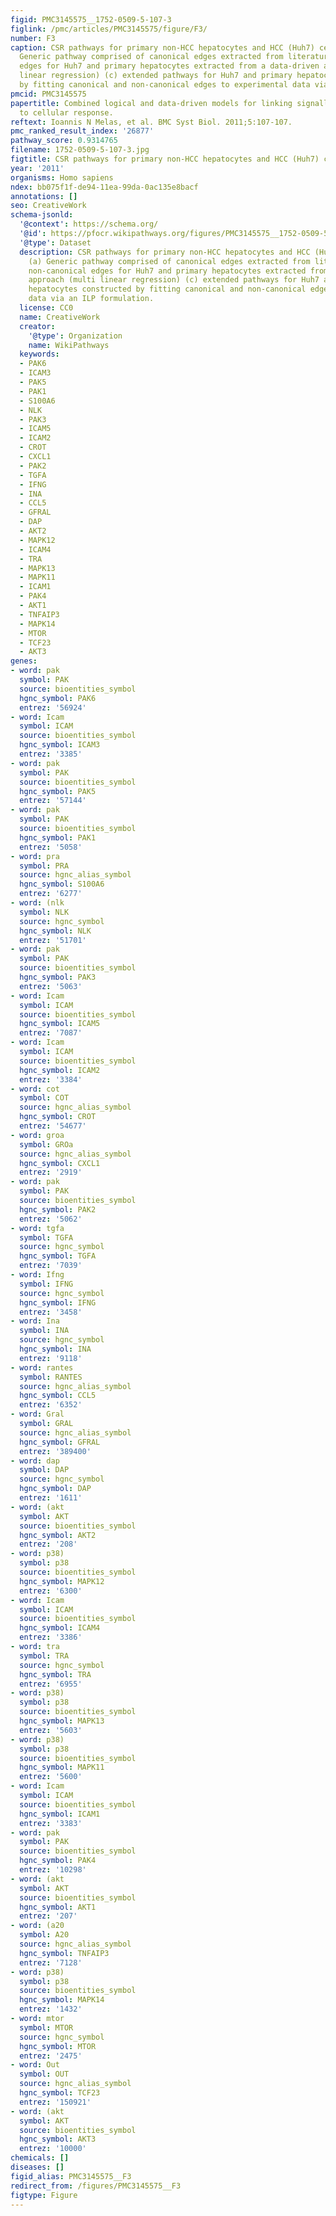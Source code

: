 ```yaml
---
figid: PMC3145575__1752-0509-5-107-3
figlink: /pmc/articles/PMC3145575/figure/F3/
number: F3
caption: CSR pathways for primary non-HCC hepatocytes and HCC (Huh7) cell types. (a)
  Generic pathway comprised of canonical edges extracted from literature (b) non-canonical
  edges for Huh7 and primary hepatocytes extracted from a data-driven approach (multi
  linear regression) (c) extended pathways for Huh7 and primary hepatocytes constructed
  by fitting canonical and non-canonical edges to experimental data via an ILP formulation.
pmcid: PMC3145575
papertitle: Combined logical and data-driven models for linking signalling pathways
  to cellular response.
reftext: Ioannis N Melas, et al. BMC Syst Biol. 2011;5:107-107.
pmc_ranked_result_index: '26877'
pathway_score: 0.9314765
filename: 1752-0509-5-107-3.jpg
figtitle: CSR pathways for primary non-HCC hepatocytes and HCC (Huh7) cell types
year: '2011'
organisms: Homo sapiens
ndex: bb075f1f-de94-11ea-99da-0ac135e8bacf
annotations: []
seo: CreativeWork
schema-jsonld:
  '@context': https://schema.org/
  '@id': https://pfocr.wikipathways.org/figures/PMC3145575__1752-0509-5-107-3.html
  '@type': Dataset
  description: CSR pathways for primary non-HCC hepatocytes and HCC (Huh7) cell types.
    (a) Generic pathway comprised of canonical edges extracted from literature (b)
    non-canonical edges for Huh7 and primary hepatocytes extracted from a data-driven
    approach (multi linear regression) (c) extended pathways for Huh7 and primary
    hepatocytes constructed by fitting canonical and non-canonical edges to experimental
    data via an ILP formulation.
  license: CC0
  name: CreativeWork
  creator:
    '@type': Organization
    name: WikiPathways
  keywords:
  - PAK6
  - ICAM3
  - PAK5
  - PAK1
  - S100A6
  - NLK
  - PAK3
  - ICAM5
  - ICAM2
  - CROT
  - CXCL1
  - PAK2
  - TGFA
  - IFNG
  - INA
  - CCL5
  - GFRAL
  - DAP
  - AKT2
  - MAPK12
  - ICAM4
  - TRA
  - MAPK13
  - MAPK11
  - ICAM1
  - PAK4
  - AKT1
  - TNFAIP3
  - MAPK14
  - MTOR
  - TCF23
  - AKT3
genes:
- word: pak
  symbol: PAK
  source: bioentities_symbol
  hgnc_symbol: PAK6
  entrez: '56924'
- word: Icam
  symbol: ICAM
  source: bioentities_symbol
  hgnc_symbol: ICAM3
  entrez: '3385'
- word: pak
  symbol: PAK
  source: bioentities_symbol
  hgnc_symbol: PAK5
  entrez: '57144'
- word: pak
  symbol: PAK
  source: bioentities_symbol
  hgnc_symbol: PAK1
  entrez: '5058'
- word: pra
  symbol: PRA
  source: hgnc_alias_symbol
  hgnc_symbol: S100A6
  entrez: '6277'
- word: (nlk
  symbol: NLK
  source: hgnc_symbol
  hgnc_symbol: NLK
  entrez: '51701'
- word: pak
  symbol: PAK
  source: bioentities_symbol
  hgnc_symbol: PAK3
  entrez: '5063'
- word: Icam
  symbol: ICAM
  source: bioentities_symbol
  hgnc_symbol: ICAM5
  entrez: '7087'
- word: Icam
  symbol: ICAM
  source: bioentities_symbol
  hgnc_symbol: ICAM2
  entrez: '3384'
- word: cot
  symbol: COT
  source: hgnc_alias_symbol
  hgnc_symbol: CROT
  entrez: '54677'
- word: groa
  symbol: GROa
  source: hgnc_alias_symbol
  hgnc_symbol: CXCL1
  entrez: '2919'
- word: pak
  symbol: PAK
  source: bioentities_symbol
  hgnc_symbol: PAK2
  entrez: '5062'
- word: tgfa
  symbol: TGFA
  source: hgnc_symbol
  hgnc_symbol: TGFA
  entrez: '7039'
- word: Ifng
  symbol: IFNG
  source: hgnc_symbol
  hgnc_symbol: IFNG
  entrez: '3458'
- word: Ina
  symbol: INA
  source: hgnc_symbol
  hgnc_symbol: INA
  entrez: '9118'
- word: rantes
  symbol: RANTES
  source: hgnc_alias_symbol
  hgnc_symbol: CCL5
  entrez: '6352'
- word: Gral
  symbol: GRAL
  source: hgnc_alias_symbol
  hgnc_symbol: GFRAL
  entrez: '389400'
- word: dap
  symbol: DAP
  source: hgnc_symbol
  hgnc_symbol: DAP
  entrez: '1611'
- word: (akt
  symbol: AKT
  source: bioentities_symbol
  hgnc_symbol: AKT2
  entrez: '208'
- word: p38)
  symbol: p38
  source: bioentities_symbol
  hgnc_symbol: MAPK12
  entrez: '6300'
- word: Icam
  symbol: ICAM
  source: bioentities_symbol
  hgnc_symbol: ICAM4
  entrez: '3386'
- word: tra
  symbol: TRA
  source: hgnc_symbol
  hgnc_symbol: TRA
  entrez: '6955'
- word: p38)
  symbol: p38
  source: bioentities_symbol
  hgnc_symbol: MAPK13
  entrez: '5603'
- word: p38)
  symbol: p38
  source: bioentities_symbol
  hgnc_symbol: MAPK11
  entrez: '5600'
- word: Icam
  symbol: ICAM
  source: bioentities_symbol
  hgnc_symbol: ICAM1
  entrez: '3383'
- word: pak
  symbol: PAK
  source: bioentities_symbol
  hgnc_symbol: PAK4
  entrez: '10298'
- word: (akt
  symbol: AKT
  source: bioentities_symbol
  hgnc_symbol: AKT1
  entrez: '207'
- word: (a20
  symbol: A20
  source: hgnc_alias_symbol
  hgnc_symbol: TNFAIP3
  entrez: '7128'
- word: p38)
  symbol: p38
  source: bioentities_symbol
  hgnc_symbol: MAPK14
  entrez: '1432'
- word: mtor
  symbol: MTOR
  source: hgnc_symbol
  hgnc_symbol: MTOR
  entrez: '2475'
- word: Out
  symbol: OUT
  source: hgnc_alias_symbol
  hgnc_symbol: TCF23
  entrez: '150921'
- word: (akt
  symbol: AKT
  source: bioentities_symbol
  hgnc_symbol: AKT3
  entrez: '10000'
chemicals: []
diseases: []
figid_alias: PMC3145575__F3
redirect_from: /figures/PMC3145575__F3
figtype: Figure
---
```

